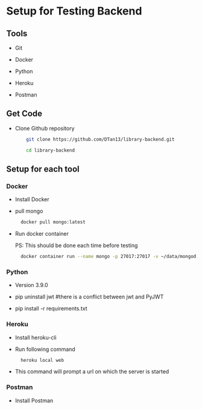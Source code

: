 # Setup for Testing Backend

## Tools

- Git

- Docker

- Python

- Heroku

- Postman

## Get Code

- Clone Github repository

  ```zsh
      git clone https://github.com/DTan13/library-backend.git

      cd library-backend
  ```

## Setup for each tool

### Docker

- Install Docker

- pull mongo

  ```zsh
    docker pull mongo:latest
  ```

- Run docker container

  PS: This should be done each time before testing

  ```zsh
    docker container run --name mongo -p 27017:27017 -v ~/data/mongodb:/data/db mongo
  ```

### Python

- Version 3.9.0

- pip uninstall jwt #there is a conflict between jwt and PyJWT

- pip install -r requirements.txt

### Heroku

- Install heroku-cli

- Run following command

  ```zsh
    heroku local web
  ```

- This command will prompt a url on which the server is started

### Postman

- Install Postman
